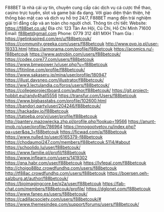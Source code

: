 F88BET là nhà cái uy tín, chuyên cung cấp các dịch vụ cá cược thể thao, casino trực tuyến, slot và game bài đa dạng. Với giao diện thân thiện, hệ thống bảo mật cao và dịch vụ hỗ trợ 24/7, F88BET mang đến trải nghiệm giải trí đẳng cấp và an toàn cho người chơi.
Thông tin chi tiết:
Website: https://f88bet.co.uk/
Địa chỉ: 123 Tân An Hội, Củ Chi, Hồ Chí Minh 71600
Email: f88bet@gmail.com
Phone: 0779 312 481
MXH Tham Gia : 
https://getinkspired.com/en/u/f88betcouk/
https://community.greeka.com/users/f88betcouk
http://www.pvp.iq.pl/user-19333.html
https://armorama.com/profile/f88betcouk
https://acomics.ru/-f88betcouk
https://www.astrobin.com/users/f88betcouk/
https://codex.core77.com/users/f88betcouk
https://www.bmwpower.lv/user.php?u=f88betcouk
https://fitinline.com/profile/f88betcouk/
https://www.sakaseru.jp/mina/user/profile/180947
https://illust.daysneo.com/illustrator/f88betcouk/
https://ww3.lectulandia.co/foros/users/f88betcouk/
https://collegeprojectboard.com/author/f88betcouk/
https://git.project-hobbit.eu/randy4hall5556
https://transfur.com/Users/f88betcouk
https://www.bigbasstabs.com/profile/102600.html
https://bandori.party/user/204246/f88betcouk/
https://hackaday.io/f88betcouk
https://tatoeba.org/vi/user/profile/f88betcouk
http://pantery.mazowiecka.zhp.pl/profile.php?lookup=19566
https://anunt-imob.ro/user/profile/786964
https://mnogootvetov.ru/index.php?qa=user&qa_1=f88betcouk
https://ficwad.com/a/f88betcouk
https://www.nulled.to/user/6165379-f88betcouk
https://chodaumoi247.com/members/f88betcouk.5114/#about
https://schoolido.lu/user/f88betcouk/
https://www.familie.pl/profil/f88betcouk
https://www.inflearn.com/users/1419302
https://qna.habr.com/user/f88betcouk
https://lyfepal.com/f88betcouk
http://choigo88bz.crowdfundhq.com/users/f88betcouk
http://tf88ac.crowdfundhq.com/users/f88betcouk
https://boersen.oeh-salzburg.at/author/f88betcouk/
https://bioimagingcore.be/q2a/user/f88betcouk
https://fab-chat.com/members/f88betcouk/profile/
https://dglonet.com/f88betcouk
https://www.faneo.es/users/f88betcouk/
https://cadillacsociety.com/users/f88betcouk/#
https://www.themesindep.com/support/forums/users/f88betcouk/
